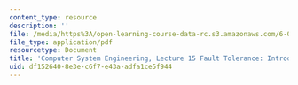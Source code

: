 ```yaml
---
content_type: resource
description: ''
file: /media/https%3A/open-learning-course-data-rc.s3.amazonaws.com/6-033-computer-system-engineering-spring-2018/df1526408e3ec6f7e43aadfa1ce5f944_MIT6_033S18lec15.pdf
file_type: application/pdf
resourcetype: Document
title: 'Computer System Engineering, Lecture 15 Fault Tolerance: Introduction to Transactions'
uid: df152640-8e3e-c6f7-e43a-adfa1ce5f944
---
```

